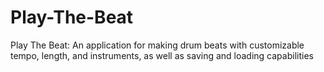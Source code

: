 # Play-The-Beat
Play The Beat: An application for making drum beats with customizable tempo, length, and instruments, as well as saving and loading capabilities
